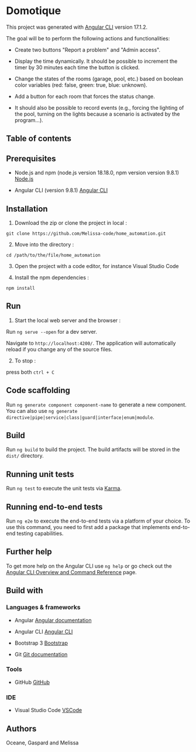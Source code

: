 # Domotique

This project was generated with [Angular CLI](https://github.com/angular/angular-cli) version 17.1.2.


The goal will be to perform the following actions and functionalities:

- Create two buttons "Report a problem" and "Admin access".

- Display the time dynamically. It should be possible to increment the timer by 30 minutes each time the button is clicked.

- Change the states of the rooms (garage, pool, etc.) based on boolean color variables (red: false, green: true, blue: unknown).

- Add a button for each room that forces the status change.

- It should also be possible to record events (e.g., forcing the lighting of the pool, turning on the lights because a scenario is activated by the program...).


## Table of contents


## Prerequisites 

- Node.js and npm (node.js version 18.18.0, npm version version 9.8.1) [Node.js](https://nodejs.org/en/download)

- Angular CLI (version 9.8.1) [Angular CLI](https://github.com/angular/angular-cli)


## Installation

1. Download the zip or clone the project in local :

`git clone https://github.com/Melissa-code/home_automation.git`

2. Move into the directory : 

`cd /path/to/the/file/home_automation`

3. Open the project with a code editor, for instance Visual Studio Code 

4. Install the npm dependencies :

`npm install`


## Run 

1. Start the local web server and the browser : 

Run `ng serve --open` for a dev server. 

Navigate to `http://localhost:4200/`. The application will automatically reload if you change any of the source files.

2. To stop :

 press both `ctrl + C`


## Code scaffolding

Run `ng generate component component-name` to generate a new component. You can also use `ng generate directive|pipe|service|class|guard|interface|enum|module`.


## Build

Run `ng build` to build the project. The build artifacts will be stored in the `dist/` directory.


## Running unit tests

Run `ng test` to execute the unit tests via [Karma](https://karma-runner.github.io).


## Running end-to-end tests

Run `ng e2e` to execute the end-to-end tests via a platform of your choice. To use this command, you need to first add a package that implements end-to-end testing capabilities.


## Further help

To get more help on the Angular CLI use `ng help` or go check out the [Angular CLI Overview and Command Reference](https://angular.io/cli) page.


## Build with 

### Languages & frameworks 

- Angular [Angular documentation](https://angular.io/)

- Angular CLI [Angular CLI](https://angular.io/cli)

- Bootstrap 3 [Bootstrap](https://getbootstrap.com/docs/3.4/)

- Git [Git documentation](https://git-scm.com/docs/git)


### Tools 

- GitHub [GitHub](https://github.com/)

### IDE 

- Visual Studio Code [VSCode](https://code.visualstudio.com/)


## Authors 

Oceane, Gaspard and Melissa
